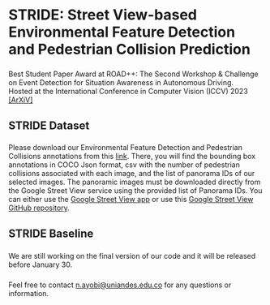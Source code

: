 <h1 align="left">STRIDE: Street View-based Environmental Feature Detection and Pedestrian Collision Prediction</h1>

###

Best Student Paper Award at ROAD++: The Second Workshop & Challenge on Event Detection for Situation Awareness in Autonomous Driving. <br>Hosted at the International Conference in Computer Vision (ICCV) 2023<br>[[ArXiV]](https://arxiv.org/abs/2308.13183v1)

###

<h2 align="left">STRIDE Dataset</h2>

###

Please download our Environmental Feature Detection and Pedestrian Collisions annotations from this [link](https://drive.google.com/drive/folders/1IbnczOSC365H79Q6XU62jo-4t4fDNjKy?usp=sharing). There, you will find the bounding box annotations in COCO Json format, csv with the number of pedestrian collisions associated with each image, and the list of panorama IDs of our selected images. The panoramic images must be downloaded directly from the Google Street View service using the provided list of Panorama IDs. You can either use the [Google Street View app](https://svd360.istreetview.com/) or use this [Google Street View GitHub repository](https://github.com/robolyst/streetview).

###

<h2 align="left">STRIDE Baseline</h2>

###

<p align="left">We are still working on the final version of our code and it will be released before January 30.</p>

###

Feel free to contact n.ayobi@uniandes.edu.co for any questions or information.

